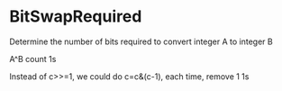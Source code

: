 # BitSwapRequired
Determine the number of bits required to convert integer A to integer B

A^B count 1s

Instead of c>>=1, we could do c=c&(c-1), each time, remove 1 1s

